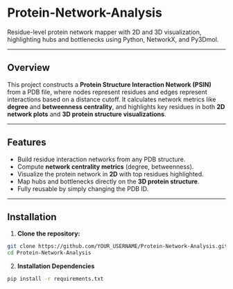 # Protein-Network-Analysis

Residue-level protein network mapper with 2D and 3D visualization, highlighting hubs and bottlenecks using Python, NetworkX, and Py3Dmol.

---

## Overview

This project constructs a **Protein Structure Interaction Network (PSIN)** from a PDB file, where nodes represent residues and edges represent interactions based on a distance cutoff. It calculates network metrics like **degree** and **betweenness centrality**, and highlights key residues in both **2D network plots** and **3D protein structure visualizations**.

---

## Features

- Build residue interaction networks from any PDB structure.
- Compute **network centrality metrics** (degree, betweenness).
- Visualize the protein network in **2D** with top residues highlighted.
- Map hubs and bottlenecks directly on the **3D protein structure**.
- Fully reusable by simply changing the PDB ID.

---

## Installation

1. **Clone the repository:**

```bash
git clone https://github.com/YOUR_USERNAME/Protein-Network-Analysis.git
cd Protein-Network-Analysis
```
2. **Installation Dependencies**

```bash
pip install -r requirements.txt
```
